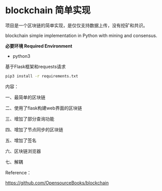 # blockchain 简单实现

项目是一个区块链的简单实现，是仅仅支持数据上传，没有挖矿和共识。

blockchain simple implementation in Python with mining and consensus.



**必要环境 Required Environment**

- python3

基于Flask框架和requests请求

```cmd
pip3 install -r requirements.txt
```



内容：

一、最简单的区块链

二、使用了flask构建web界面的区块链

三、增加了部分查询功能

四、增加了节点同步的区块链

五、增加了签名

六、区块链浏览器

七、解耦



Reference：

https://github.com/OpensourceBooks/blockchain
